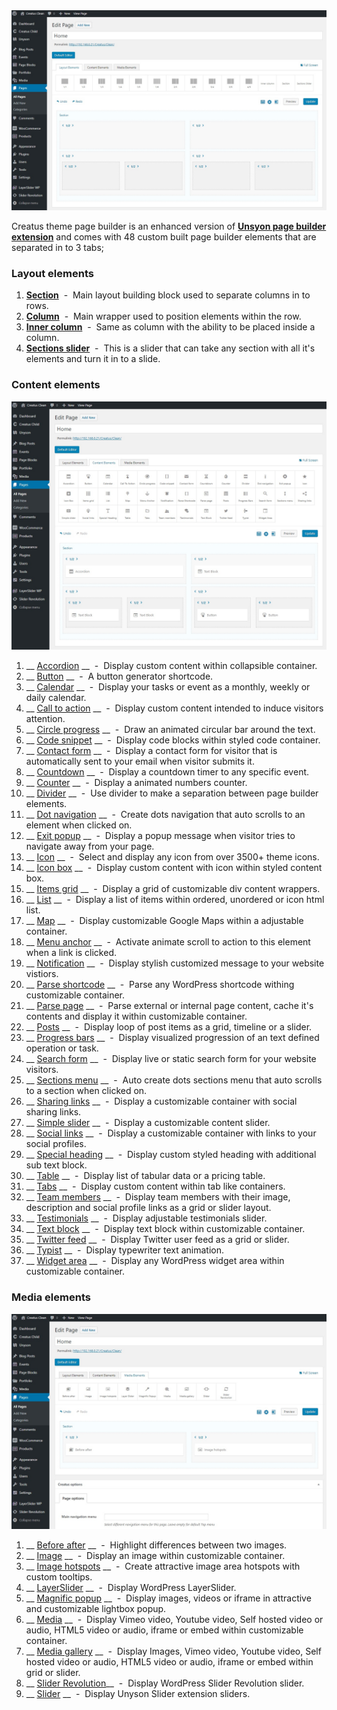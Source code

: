 <div class="thz-lightbox-gallery" markdown="1">


<div class="thz-doc-image max">
<a class="thz-lightbox mfp-image" href="../../docs-media/page-builder-layout-tab.jpg" data-mfp-title="Creatus WordPress Theme Page Builder Layout Tab" data-modal-size="large">
	<img src="../../docs-media/page-builder-layout-tab.jpg" alt="Creatus WordPress Theme Create Page Builder Layout Tab" />
</a>
</div>

Creatus theme page builder is an enhanced version of __[Unsyon page builder extension](http://manual.unyson.io/en/latest/extension/builder/)__ and comes with 48 custom built page builder elements that are separated in to 3 tabs;

### Layout elements
1. __[Section](https://themezly.com/docs/section/)__ &nbsp;-&nbsp; Main layout building block used to separate columns in to rows.
2. __[Column](https://themezly.com/docs/column/)__ &nbsp;-&nbsp; Main wrapper used to position elements within the row.
3. __[Inner column](https://themezly.com/docs/inner-column/)__ &nbsp;-&nbsp; Same as column with the ability to be placed inside a column.
3. __[Sections slider](https://themezly.com/docs/sections-slider/)__ &nbsp;-&nbsp; This is a slider that can take any section with all it's elements and turn it in to a slide. 

### Content elements
<div class="thz-doc-image max">
<a class="thz-lightbox mfp-image" href="../../docs-media/page-builder-content-tab.jpg" data-mfp-title="Creatus WordPress Theme Create Page Builder Content Tab" data-modal-size="large">
	<img src="../../docs-media/page-builder-content-tab.jpg" alt="Creatus WordPress Theme Create Page Builder Content Tab" />
</a>
</div>

1. __ [Accordion](https://themezly.com/docs/accordion/) __ &nbsp;-&nbsp; Display custom content within collapsible container. 
1. __ [Button](https://themezly.com/docs/button/) __ &nbsp;-&nbsp; A button generator shortcode.
1. __ [Calendar](https://themezly.com/docs/calendar/) __ &nbsp;-&nbsp; Display your tasks or event as a monthly, weekly or daily calendar.
1. __ [Call to action](https://themezly.com/docs/call-to-action/) __ &nbsp;-&nbsp; Display custom content intended to induce visitors attention. 
1. __ [Circle progress](https://themezly.com/docs/circle-progress/) __ &nbsp;-&nbsp; Draw an animated circular bar around the text.
1. __ [Code snippet](https://themezly.com/docs/code-snippet/) __ &nbsp;-&nbsp; Display code blocks within styled code container.
1. __ [Contact form](https://themezly.com/docs/contact-form/) __ &nbsp;-&nbsp; Display a contact form for visitor that is automatically sent to your email when visitor submits it.
1. __ [Countdown](https://themezly.com/docs/countdown/) __ &nbsp;-&nbsp; Display a countdown timer to any specific event. 
1. __ [Counter](https://themezly.com/docs/counter/) __ &nbsp;-&nbsp; Display a animated numbers counter. 
1. __ [Divider](https://themezly.com/docs/divider/) __ &nbsp;-&nbsp; Use divider to make a separation between page builder elements.
1. __ [Dot navigation](https://themezly.com/docs/dot-navigation/) __ &nbsp;-&nbsp; Create dots navigation that auto scrolls to an element when clicked on.
1. __ [Exit popup](https://themezly.com/docs/exit-popup/) __ &nbsp;-&nbsp; Display a popup message when visitor tries to navigate away from your page. 
1. __ [Icon](https://themezly.com/docs/icon/) __ &nbsp;-&nbsp; Select and display any icon from over 3500+ theme icons.
1. __ [Icon box](https://themezly.com/docs/icon-box/) __ &nbsp;-&nbsp; Display custom content with icon within styled content box. 
1. __ [Items grid](https://themezly.com/docs/items-grid/) __ &nbsp;-&nbsp; Display a grid of customizable div content wrappers. 
1. __ [List](https://themezly.com/docs/list/) __ &nbsp;-&nbsp; Display a list of items within ordered, unordered or icon html list. 
1. __ [Map](https://themezly.com/docs/map/) __ &nbsp;-&nbsp; Display customizable Google Maps within a adjustable container. 
1. __ [Menu anchor](https://themezly.com/docs/menu-anchor/) __ &nbsp;-&nbsp; Activate animate scroll to action to this element when a link is clicked. 
1. __ [Notification](https://themezly.com/docs/notification/) __ &nbsp;-&nbsp; Display stylish customized message to your website vistiors.
1. __ [Parse shortcode](https://themezly.com/docs/parse-shortcodes/) __ &nbsp;-&nbsp; Parse any WordPress shortcode withing customizable container. 
1. __ [Parse page](https://themezly.com/docs/parse-page/) __ &nbsp;-&nbsp; Parse external or internal page content, cache it's contents and display it within customizable container. 
1. __ [Posts](https://themezly.com/docs/posts/) __ &nbsp;-&nbsp; Display loop of post items as a grid, timeline or a slider. 
1. __ [Progress bars](https://themezly.com/docs/progress-bars/) __ &nbsp;-&nbsp; Display  visualized  progression of an text defined operation or task.
1. __ [Search form](https://themezly.com/docs/search-form/) __ &nbsp;-&nbsp; Display live or static search form for your website visitors. 
1. __ [Sections menu](https://themezly.com/docs/sections-menu/) __ &nbsp;-&nbsp; Auto create dots sections menu that auto scrolls to a section when clicked on.
1. __ [Sharing links](https://themezly.com/docs/sharing-links/) __ &nbsp;-&nbsp; Display a customizable container with social sharing links.
1. __ [Simple slider](https://themezly.com/docs/simple-slider/) __ &nbsp;-&nbsp; Display a customizable content slider.
1. __ [Social links](https://themezly.com/docs/social-links/) __ &nbsp;-&nbsp; Display a customizable  container with links to your social profiles.
1. __ [Special heading](https://themezly.com/docs/special-heading/) __ &nbsp;-&nbsp; Display custom styled heading with additional sub text block. 
1. __ [Table](https://themezly.com/docs/table/) __ &nbsp;-&nbsp; Display list of tabular data or a pricing table.
1. __ [Tabs](https://themezly.com/docs/tabs/) __ &nbsp;-&nbsp; Display custom content within tab like containers. 
1. __ [Team members](https://themezly.com/docs/team-members/) __ &nbsp;-&nbsp; Display team members with their image, description and social profile links as a grid or slider layout.
1. __ [Testimonials](https://themezly.com/docs/testimonials/) __ &nbsp;-&nbsp; Display adjustable testimonials slider. 
1. __ [Text block](https://themezly.com/docs/text-block/) __ &nbsp;-&nbsp; Display text block within customizable container. 
1. __ [Twitter feed](https://themezly.com/docs/twitter-feed/) __ &nbsp;-&nbsp; Display Twitter user feed as a grid or slider. 
1. __ [Typist](https://themezly.com/docs/typist/) __ &nbsp;-&nbsp; Display typewriter text animation. 
1. __ [Widget area](https://themezly.com/docs/widget-area/) __ &nbsp;-&nbsp; Display any WordPress widget area within customizable container. 

### Media elements
<div class="thz-doc-image max">
<a class="thz-lightbox mfp-image" href="../../docs-media/page-builder-media-tab.jpg" data-mfp-title="Creatus WordPress Theme Create Page Builder Media Tab" data-modal-size="large">
	<img src="../../docs-media/page-builder-media-tab.jpg" alt="Creatus WordPress Theme Create Page Builder Media Tab" />
</a>
</div>

1. __ [Before after](https://themezly.com/docs/before-after/) __ &nbsp;-&nbsp; Highlight differences between two images.  
1. __ [Image](https://themezly.com/docs/image/) __ &nbsp;-&nbsp; Display an image within customizable container.
1. __ [Image hotspots](https://themezly.com/docs/image-hotspots/) __ &nbsp;-&nbsp; Create attractive image area hotspots  with custom tooltips.
1. __ [LayerSlider](https://themezly.com/docs/layer-slider/) __ &nbsp;-&nbsp; Display WordPress LayerSlider. 
1. __ [Magnific popup](https://themezly.com/docs/magnific-popup/) __ &nbsp;-&nbsp; Display images, videos or iframe in attractive and customizable lightbox popup.
1. __ [Media](https://themezly.com/docs/media/) __ &nbsp;-&nbsp; Display Vimeo video, Youtube video, Self hosted video or audio, HTML5 video or audio, iframe or embed within customizable container.
1. __ [Media gallery](https://themezly.com/docs/media-gallery/) __ &nbsp;-&nbsp; Display Images, Vimeo video, Youtube video, Self hosted video or audio, HTML5 video or audio, iframe or embed within grid or slider.
1. __ [Slider Revolution](https://themezly.com/docs/slider-revolution/)__ &nbsp;-&nbsp; Display WordPress Slider Revolution slider. 
1. __ [Slider](https://themezly.com/docs/slider/) __ &nbsp;-&nbsp; Display Unyson Slider extension sliders. 

</div>